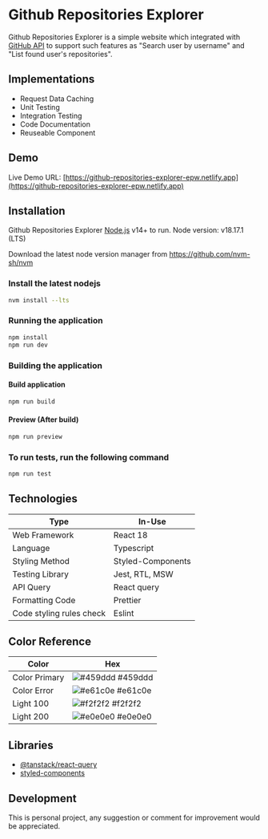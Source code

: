 # Github Repositories Explorer

Github Repositories Explorer is a simple website which integrated with [GitHub API](https://docs.github.com) to support such features as "Search user by username" and "List found user's repositories".

## Implementations

- Request Data Caching
- Unit Testing
- Integration Testing
- Code Documentation
- Reuseable Component

## Demo

Live Demo URL: [https://github-repositories-explorer-epw.netlify.app](https://github-repositories-explorer-epw.netlify.app)

## Installation

Github Repositories Explorer [Node.js](https://nodejs.org/) v14+ to run.
Node version: v18.17.1 (LTS)

Download the latest node version manager from https://github.com/nvm-sh/nvm

### Install the latest nodejs

```sh
nvm install --lts
```

### Running the application

```sh
npm install
npm run dev
```

### Building the application

#### Build application

```sh
npm run build
```

#### Preview (After build)

```sh
npm run preview
```

### To run tests, run the following command

```sh
npm run test
```

## Technologies

| Type                     | In-Use            |
| ------------------------ | ----------------- |
| Web Framework            | React 18          |
| Language                 | Typescript        |
| Styling Method           | Styled-Components |
| Testing Library          | Jest, RTL, MSW    |
| API Query                | React query       |
| Formatting Code          | Prettier          |
| Code styling rules check | Eslint            |

## Color Reference

| Color         | Hex                                                              |
| ------------- | ---------------------------------------------------------------- |
| Color Primary | ![#459ddd](https://via.placeholder.com/10/459ddd?text=+) #459ddd |
| Color Error   | ![#e61c0e](https://via.placeholder.com/10/e61c0e?text=+) #e61c0e |
| Light 100     | ![#f2f2f2](https://via.placeholder.com/10/f2f2f2?text=+) #f2f2f2 |
| Light 200     | ![#e0e0e0](https://via.placeholder.com/10/e0e0e0?text=+) #e0e0e0 |

## Libraries

- [@tanstack/react-query](https://www.npmjs.com/package/@tanstack/react-query)
- [styled-components](https://www.npmjs.com/package/styled-components)

## Development

This is personal project, any suggestion or comment for improvement would be appreciated.
